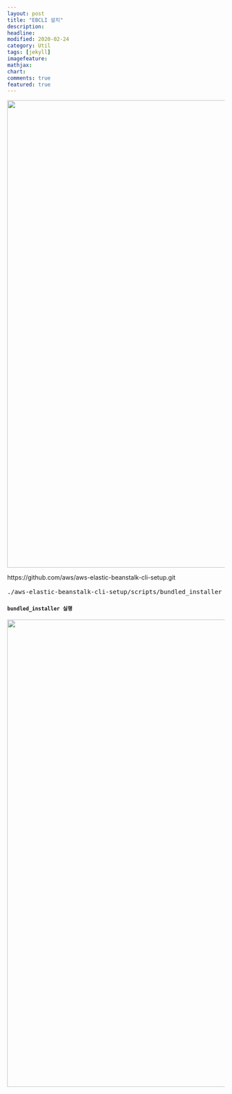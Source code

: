 ```yaml
---
layout: post
title: "EBCLI 설치"
description: 
headline: 
modified: 2020-02-24
category: Util
tags: [jekyll]
imagefeature: 
mathjax: 
chart: 
comments: true
featured: true
---
```


<p><img src="https://adb-bucket3.s3.amazonaws.com/media/ckupload/2019/11/17/image_6vyZpDa.png" style="height:1080px; width:1920px" /></p>

<p>https://github.com/aws/aws-elastic-beanstalk-cli-setup.git</p>

<pre>
./aws-elastic-beanstalk-cli-setup/scripts/bundled_installer 경로로 이동</pre>

<h4><code>bundled_installer 실행</code></h4>

<p><img src="https://adb-bucket3.s3.amazonaws.com/media/ckupload/2019/11/17/image_8E7zxpx.png" style="height:1080px; width:1920px" /></p>

<p>&nbsp;</p>

<p>&nbsp;</p>

<p>&nbsp;</p>

<p>&nbsp;</p>
